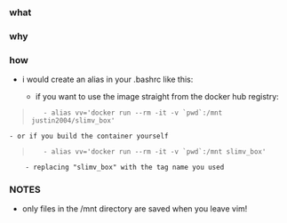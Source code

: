 ### what


### why


### how 

- i would create an alias in your .bashrc like this:

    - if you want to use the image straight from the docker hub registry:
>        - alias vv='docker run --rm -it -v `pwd`:/mnt justin2004/slimv_box'
    - or if you build the container yourself
>        - alias vv='docker run --rm -it -v `pwd`:/mnt slimv_box'
        - replacing "slimv_box" with the tag name you used


### NOTES

- only files in the /mnt directory are saved when you leave vim!




